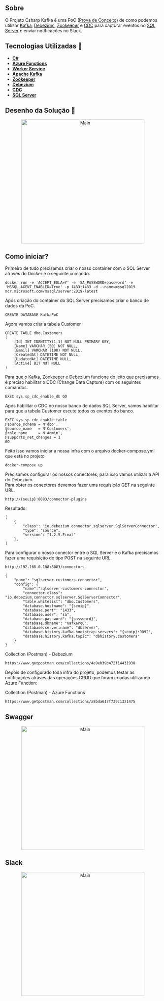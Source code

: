 ## Sobre
O Projeto Csharp Kafka é uma PoC ([Prova de Conceito](https://pt.wikipedia.org/wiki/Prova_de_conceito#:~:text=Uma%20prova%20de%20conceito%2C%20ou,uma%20pesquisa%20ou%20artigo%20t%C3%A9cnico.)) de como podemos utilizar [Kafka](https://kafka.apache.org), [Debezium](https://debezium.io), [Zookeeper](https://zookeeper.apache.org) e [CDC](https://docs.microsoft.com/pt-br/sql/relational-databases/track-changes/about-change-data-capture-sql-server?view=sql-server-ver15) para capturar eventos no [SQL Server](https://www.microsoft.com/pt-br/sql-server/sql-server-2019) e enviar notificações no Slack.

## Tecnologias Utilizadas 🚀
* **[C#](https://docs.microsoft.com/pt-br/dotnet/csharp/)**
* **[Azure Functions](https://docs.microsoft.com/pt-br/azure/azure-functions/)**
* **[Worker Service](https://docs.microsoft.com/pt-br/aspnet/core/fundamentals/host/hosted-services?view=aspnetcore-5.0&tabs=visual-studio)**
* **[Apache Kafka](https://kafka.apache.org)**
* **[Zookeeper](https://zookeeper.apache.org)**
* **[Debezium](https://debezium.io)**
* **[CDC](https://docs.microsoft.com/pt-br/sql/relational-databases/track-changes/about-change-data-capture-sql-server?view=sql-server-ver15)**
*  **[SQL Server](https://www.microsoft.com/pt-br/sql-server/sql-server-2019)**

## Desenho da Solução 🎨
<p align="center">
  <img src="https://ik.imagekit.io/usw9dpm4u3i/csharp-kafka_w4kjp5e5D.png" width="400" title="Main">
</p>

## Como iniciar? 
Primeiro de tudo precisamos criar o nosso container com o SQL Server através do Docker e o seguinte comando.
```
docker run -e 'ACCEPT_EULA=Y' -e 'SA_PASSWORD=password' -e 'MSSQL_AGENT_ENABLED=True' -p 1433:1433 -d --name=mssql2019 mcr.microsoft.com/mssql/server:2019-latest
```
Após criação do container do SQL Server precisamos criar o banco de dados da PoC.
```
CREATE DATABASE KafkaPoC
```
Agora vamos criar a tabela Customer
```
CREATE TABLE dbo.Customers
(
    [Id] INT IDENTITY(1,1) NOT NULL PRIMARY KEY,
    [Name] VARCHAR (50) NOT NULL,
    [Email] VARCHAR (100) NOT NULL,
    [CreatedAt] DATETIME NOT NULL,
    [UpdatedAt] DATETIME NULL,
    [Active] BIT NOT NULL
)
```
Para que o Kafka, Zookeeper e Debezium funcione do jeito que precisamos é preciso habilitar o CDC (Change Data Capture) com os seguintes comandos.
```
EXEC sys.sp_cdc_enable_db GO
```
Após habilitar o CDC no nosso banco de dados SQL Server, vamos habilitar para que a tabela Customer escute todos os eventos do banco.
```
EXEC sys.sp_cdc_enable_table
@source_schema = N'dbo',
@source_name   = N'Customers',
@role_name     = N'Admin',
@supports_net_changes = 1
GO
```
Feito isso vamos iniciar a nossa infra com o arquivo docker-compose.yml que está no projeto
```
docker-compose up
```
Precisamos configurar os nossos conectores, para isso vamos utilizar a API do Debezium.<br>
Para obter os conectores devemos fazer uma requisição GET na seguinte URL.
```
http://{seuip}:8083/connector-plugins
```
Resultado: 
```
[
    {
        "class": "io.debezium.connector.sqlserver.SqlServerConnector",
        "type": "source",
        "version": "1.2.5.Final"
    },
]
```
Para configurar o nosso conector entre o SQL Server e o Kafka precisamos fazer uma requisição do tipo POST na seguinte URL.
```
http://192.168.0.108:8083/connectors

{
	"name": "sqlserver-customers-connector",
	"config": {
        "name":"sqlserver-customers-connector",
		"connector.class": "io.debezium.connector.sqlserver.SqlServerConnector",
        "table.whitelist": "dbo.Customers",
		"database.hostname": "{seuip}",
		"database.port": "1433",
		"database.user": "sa",
		"database.password": "{password}",
		"database.dbname": "KafkaPoC",
		"database.server.name": "dbserver",
		"database.history.kafka.bootstrap.servers": "{seuip}:9092",
		"database.history.kafka.topic": "dbhistory.customers"
	}
}
```
Collection (Postman) - Debezium
```
https://www.getpostman.com/collections/4e9eb39b472f14431938
```

Depois de configurado toda infra do projeto, podemos testar as notificações atráves das operações CRUD que foram criadas utilizando Azure Function:

Collection (Postman) - Azure Functions
```
https://www.getpostman.com/collections/a8bda617f739c1321475
```
## Swagger
<p align="center">
  <img src="https://ik.imagekit.io/usw9dpm4u3i/Swagger_imGNEGfPr0.PNG" width="400" title="Main">
</p>

## Slack
<p align="center">
  <img src="https://ik.imagekit.io/usw9dpm4u3i/Slack_hktg7ZB97w.PNG" width="400" title="Main">
</p>
